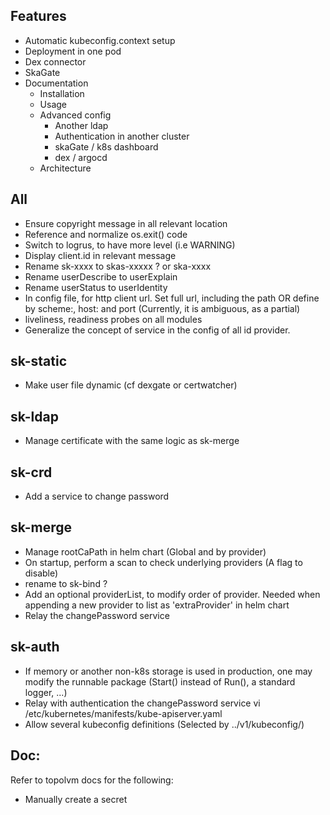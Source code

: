 
## Features

- Automatic kubeconfig.context setup
- Deployment in one pod
- Dex connector
- SkaGate
- Documentation
  - Installation
  - Usage
  - Advanced config
    - Another ldap
    - Authentication in another cluster
    - skaGate / k8s dashboard
    - dex / argocd
  - Architecture


## All

- Ensure copyright message in all relevant location
- Reference and normalize os.exit() code
- Switch to logrus, to have more level (i.e WARNING)
- Display client.id in relevant message
- Rename sk-xxxx to skas-xxxxx ? or ska-xxxx
- Rename userDescribe to userExplain
- Rename userStatus to userIdentity
- In config file, for http client url. Set full url, including the path OR define by scheme:, host: and port (Currently, it is ambiguous, as a partial)
- liveliness, readiness probes on all modules
- Generalize the concept of service in the config of all id provider.
 
## sk-static

- Make user file dynamic (cf dexgate or certwatcher)

## sk-ldap

- Manage certificate with the same logic as sk-merge

## sk-crd

- Add a service to change password

## sk-merge

- Manage rootCaPath in helm chart (Global and by provider)
- On startup, perform a scan to check underlying providers (A flag to disable)
- rename to sk-bind ?
- Add an optional providerList, to modify order of provider. Needed when appending a new provider to list as 'extraProvider' in helm chart
- Relay the changePassword service

## sk-auth

- If memory or another non-k8s storage is used in production, one may modify the runnable package (Start() instead of Run(), a standard logger, ...)
- Relay with authentication the changePassword service
  vi /etc/kubernetes/manifests/kube-apiserver.yaml
- Allow several kubeconfig definitions (Selected by ../v1/kubeconfig/<id>)

## Doc:

Refer to topolvm docs for the following:
- Manually create a secret



